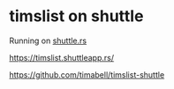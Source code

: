 # timslist on shuttle

Running on [shuttle.rs](https://shuttle.rs)

<https://timslist.shuttleapp.rs/>

<https://github.com/timabell/timslist-shuttle>
